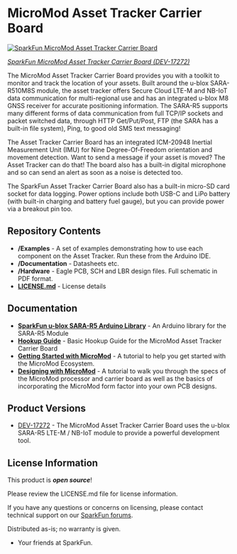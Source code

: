 # MicroMod Asset Tracker Carrier Board

[![SparkFun MicroMod Asset Tracker Carrier Board](https://cdn.sparkfun.com/assets/parts/1/6/2/7/9/17272-SparkFun_MicroMod_Asset_Tracker_Carrier_Board-04.jpg)](https://www.sparkfun.com/products/17272)

[*SparkFun MicroMod Asset Tracker Carrier Board (DEV-17272)*](https://www.sparkfun.com/products/17272)

The MicroMod Asset Tracker Carrier Board provides you with a toolkit to monitor and track the location of your assets. Built around the u-blox SARA-R510M8S module, the asset tracker offers Secure Cloud LTE-M and NB-IoT data communication for multi-regional use and has an integrated u-blox M8 GNSS receiver for accurate positioning information. The SARA-R5 supports many different forms of data communication from full TCP/IP sockets and packet switched data, through HTTP Get/Put/Post, FTP (the SARA has a built-in file system), Ping, to good old SMS text messaging!

The Asset Tracker Carrier Board has an integrated ICM-20948 Inertial Measurement Unit (IMU) for Nine Degree-Of-Freedom orientation and movement detection. Want to send a message if your asset is moved? The Asset Tracker can do that! The board also has a built-in digital microphone and so can send an alert as soon as a noise is detected too.

The SparkFun Asset Tracker Carrier Board also has a built-in micro-SD card socket for data logging. Power options include both USB-C and LiPo battery (with built-in charging and battery fuel gauge), but you can provide power via a breakout pin too.

## Repository Contents

* **/Examples** - A set of examples demonstrating how to use each component on the Asset Tracker. Run these from the Arduino IDE.
* **/Documentation** - Datasheets etc.
* **/Hardware** - Eagle PCB, SCH and LBR design files. Full schematic in PDF format.
* **[LICENSE.md](./LICENSE.md)** - License details

## Documentation

* **[SparkFun u-blox SARA-R5 Arduino Library](https://github.com/sparkfun/SparkFun_u-blox_SARA-R5_Arduino_Library)** - An Arduino library for the SARA-R5 Module
* **[Hookup Guide](https://learn.sparkfun.com/tutorials/micromod-asset-tracker-carrier-board-hookup-guide)** - Basic Hookup Guide for the MicroMod Asset Tracker Carrier Board
* **[Getting Started with MicroMod](https://learn.sparkfun.com/tutorials/getting-started-with-micromod)** -  A tutorial to help you get started with the MicroMod Ecosystem.
* **[Designing with MicroMod](https://learn.sparkfun.com/tutorials/designing-with-micromod)** - A tutorial to walk you through the specs of the MicroMod processor and carrier board as well as the basics of incorporating the MicroMod form factor into your own PCB designs.

## Product Versions

* [DEV-17272](https://www.sparkfun.com/products/17272) - The MicroMod Asset Tracker Carrier Board uses the u-blox SARA-R5 LTE-M / NB-IoT module to provide a powerful development tool.

## License Information

This product is _**open source**_!

Please review the LICENSE.md file for license information.

If you have any questions or concerns on licensing, please contact technical support on our [SparkFun forums](https://forum.sparkfun.com/viewforum.php?f=152).

Distributed as-is; no warranty is given.

- Your friends at SparkFun.
